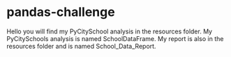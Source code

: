 # pandas-challenge

Hello you will find my PyCitySchool analysis in the resources folder. My PyCitySchools analysis is named SchoolDataFrame. 
My report is also in the resources folder and is named School_Data_Report.
